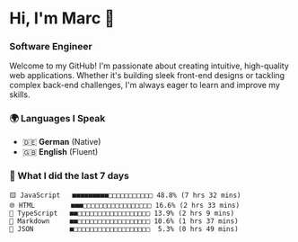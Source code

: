 # Hi, I'm Marc 👋 
### Software Engineer

Welcome to my GitHub! I'm passionate about creating intuitive, high-quality web applications. Whether it's building sleek front-end designs or tackling complex back-end challenges, I'm always eager to learn and improve my skills.  

### 🌍 Languages I Speak  
- 🇩🇪 **German** (Native)  
- 🇬🇧 **English** (Fluent)

### 🤯 What I did the last 7 days

```
🟨 JavaScript   ■■■■■■■■■□□□□□□□□□□□ 48.8% (7 hrs 32 mins)
🌐 HTML         ■■■□□□□□□□□□□□□□□□□□ 16.6% (2 hrs 33 mins)
🔷 TypeScript   ■■□□□□□□□□□□□□□□□□□□ 13.9% (2 hrs 9 mins)
📝 Markdown     ■■□□□□□□□□□□□□□□□□□□ 10.6% (1 hrs 37 mins)
📄 JSON         ■□□□□□□□□□□□□□□□□□□□  5.3% (0 hrs 49 mins)
```